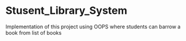 # Stusent_Library_System

Implementation of this project using OOPS where students can barrow a book from list of books
